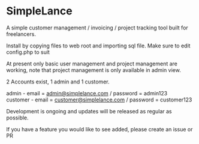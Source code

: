 SimpleLance
===========

A simple customer management / invoicing / project tracking tool built for freelancers.

Install by copying files to web root and importing sql file. Make sure to edit config.php to suit

At present only basic user management and project management are working, note that project management is only available in admin view.

2 Accounts exist, 1 admin and 1 customer.

admin - email = admin@simplelance.com / password = admin123 <br>
customer - email = customer@simplelance.com / password = customer123

Development is ongoing and updates will be released as regular as possible.

If you have a feature you would like to see added, please create an issue or PR